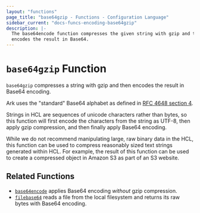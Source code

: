 ```yaml
---
layout: "functions"
page_title: "base64gzip - Functions - Configuration Language"
sidebar_current: "docs-funcs-encoding-base64gzip"
description: |-
  The base64encode function compresses the given string with gzip and then
  encodes the result in Base64.
---
```


# `base64gzip` Function

`base64gzip` compresses a string with gzip and then encodes the result in
Base64 encoding.

Ark uses the "standard" Base64 alphabet as defined in
[RFC 4648 section 4](https://tools.ietf.org/html/rfc4648#section-4).

Strings in HCL are sequences of unicode characters rather
than bytes, so this function will first encode the characters from the string
as UTF-8, then apply gzip compression, and then finally apply Base64 encoding.

While we do not recommend manipulating large, raw binary data in the HCL,
this function can be used to compress reasonably sized text strings
generated within HCL. For example, the result of this
function can be used to create a compressed object in Amazon S3 as part of
an S3 website.

## Related Functions

* [`base64encode`](./base64encode.md) applies Base64 encoding _without_
  gzip compression.
* [`filebase64`](./filebase64.md) reads a file from the local filesystem
  and returns its raw bytes with Base64 encoding.
